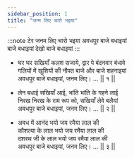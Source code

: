 ```yaml
---
sidebar_position: 1
title: "जन्म लिए चारो भइया"
---
```


:::note टेर
जनम लिए चारो भइया अवधपुर बाजे बधाइयां <br/>
बाजे बधाइयां देखो बाजे बधाइयां
:::

- घर घर सखियाँ कलश सजाये, द्वार पे बंदनवार बंधावे <br/>
  गलियों में खुशियों की नौपत बाजे और बाजे शहनाइयां <br/>
  अवधपुर बाजे बधाइयां, जनम लिए। … || १ ||

- लेन बधाई सखियाँ आई, भांति भांति के गहने लाई <br/>
  निरख निरख के राम रूप को, सखियाँ लेवे बलैयां <br/>
  अवधपुर बाजे बधाइयां, जनम लिए। … || २ ||

- अवध में आनंद भयो जय रमैया लाल की <br/>
  कौशल्या के लाल भयो जय रमैया लाल की <br/>
  दशरथ जी के लाल भयो जय रमैया लाल की <br/>
  अवधपुर बाजे बधाइयां, जनम लिए। … || ३ ||
